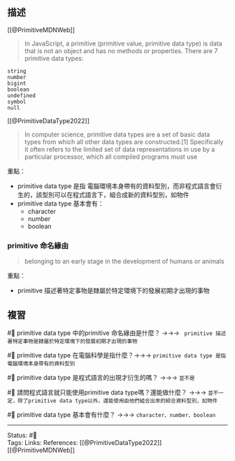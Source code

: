 ## 描述


[[@PrimitiveMDNWeb]]
> In JavaScript, a primitive (primitive value, primitive data type) is data that is not an object and has no methods or properties. There are 7 primitive data types:

    string
    number
    bigint
    boolean
    undefined
    symbol
    null

[[@PrimitiveDataType2022]]
> In computer science, primitive data types are a set of basic data types from which all other data types are constructed.[1] Specifically it often refers to the limited set of data representations in use by a particular processor, which all compiled programs must use

重點：
- primitive data type 是指 電腦環境本身帶有的資料型別，而非程式語言會衍生的，該型別可以在程式語言下，組合成新的資料型別，如物件
-  primitive data type 基本會有：
	- character
	- number
	- boolean


### primitive 命名緣由
> belonging to an early stage in the development of humans or animals

重點：
- primitive 描述著特定事物是隸屬於特定環境下的發展初期才出現的事物

## 複習

#🧠 primitive data type 中的primitive 命名緣由是什麼？ ->->-> ` primitive 描述著特定事物是隸屬於特定環境下的發展初期才出現的事物`

#🧠 primitive data type 在電腦科學是指什麼？->->-> `primitive data type 是指 電腦環境本身帶有的資料型別`

#🧠 primitive data type 是程式語言的出現才衍生的嗎？ ->->-> `並不是`

#🧠 請問程式語言就只能使用primitive data type嗎？還能做什麼？ ->->-> `並不一定，除了primitive data type以外，還能使用由他們組合出來的綜合資料型別，如物件`

#🧠 primitive data type 基本會有什麼？ ->->-> `character、number、boolean`


---
Status: #🌱  
Tags:
Links:
References:
[[@PrimitiveDataType2022]]
[[@PrimitiveMDNWeb]]